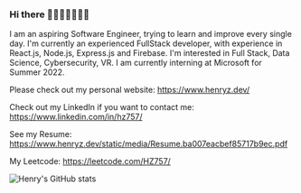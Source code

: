 ### Hi there 👋👋👋👋👋👋👋

I am an aspiring Software Engineer, trying to learn and improve every single day. I'm currently an experienced FullStack developer, with experience in React.js, Node.js, Express.js and Firebase. I'm interested in Full Stack, Data Science, Cybersecurity, VR. I am currently interning at Microsoft for Summer 2022.

Please check out my personal website: https://www.henryz.dev/

Check out my LinkedIn if you want to contact me: https://www.linkedin.com/in/hz757/

See my Resume: https://www.henryz.dev/static/media/Resume.ba007eacbef85717b9ec.pdf

My Leetcode: https://leetcode.com/HZ757/

![Henry's GitHub stats](https://github-readme-stats.vercel.app/api?username=HZ757&show_icons=true&theme=radical)

<!--
**HZ757/HZ757** is a ✨ _special_ ✨ repository because its `README.md` (this file) appears on your GitHub profile.

Here are some ideas to get you started:

- 🔭 I’m currently working on ...
- 🌱 I’m currently learning ...
- 👯 I’m looking to collaborate on ...
- 🤔 I’m looking for help with ...
- 💬 Ask me about ...
- 📫 How to reach me: ...
- 😄 Pronouns: ...
- ⚡ Fun fact: ...
-->

